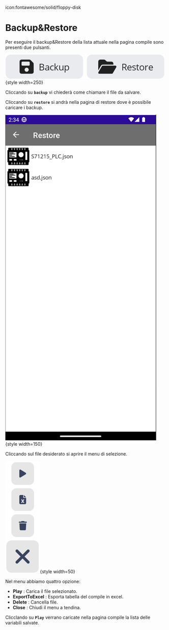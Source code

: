 icon:fontawesome/solid/floppy-disk

# Backup&Restore

Per eseguire il backup&Restore della lista attuale  nella pagina compile sono presenti due pulsanti.

![Backup&Restore](../attachment/Page_Compile_Context_BackupRestore.png){style width=250}

Cliccando su __`backup`__ vi chiederà come chiamare il file da salvare.

Cliccando su __`restore`__ si andrà nella pagina di restore dove è possibile caricare i backup.

![Backup&Restore](../attachment/Page_Restore.png){style width=150}

Cliccando sul file desiderato si aprire il menu di selezione.

![Backup&Restore](../attachment/Page_Restore_Content_SelectedFile.png){style width=50}

Nel menu abbiamo quattro opzione:

- __Play__ : Carica il file selezionato.
- __ExportToExcel__ : Esporta tabella del compile in excel.
- __Delete__ : Cancella file.
- __Close__ : Chiudi il menu a tendina.
 
 Clicclando su __`Play`__ verrano caricate nella pagina compile la lista delle variabili salvate.